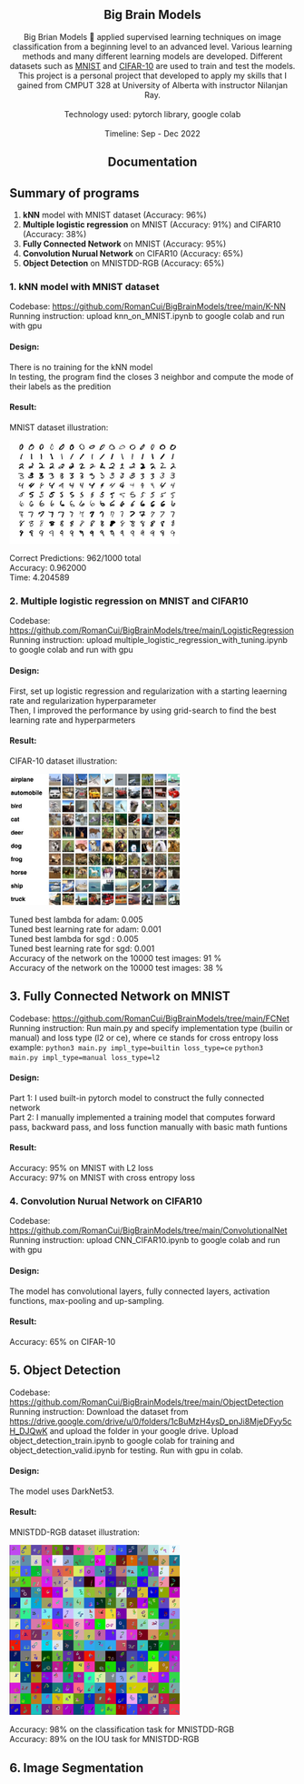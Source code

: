 ## <div align="center">Big Brain Models</div>

<div align="center">
  <p>
     Big Brian Models 🚀 applied supervised learning techniques on image classification from a beginning level to an advanced level. Various learning methods and many different learning models are developed. Different datasets such as <a href="https://en.wikipedia.org/wiki/MNIST_database">MNIST</a> and <a href="https://en.wikipedia.org/wiki/CIFAR-10">CIFAR-10</a> are used to train and test the models. This project is a personal project that developed to apply my skills that I gained from CMPUT 328 at University of Alberta with instructor Nilanjan Ray. <br><br>
    Technology used: pytorch library,  google colab <br><br> Timeline: Sep - Dec 2022
  </p>
 
  
</div>

## <div align="center">Documentation</div>

## Summary of programs

1. **kNN** model with MNIST dataset (Accuracy: 96%)
2. **Multiple logistic regression** on MNIST (Accuracy: 91%) and CIFAR10 (Accuracy: 38%)
3. **Fully Connected Network** on MNIST (Accuracy: 95%)
4. **Convolution Nurual Network** on CIFAR10 (Accuracy: 65%)
5. **Object Detection** on MNISTDD-RGB (Accuracy: 65%)

### 1. kNN model with MNIST dataset
Codebase: https://github.com/RomanCui/BigBrainModels/tree/main/K-NN <br>
Running instruction: upload knn_on_MNIST.ipynb to google colab and run with gpu

#### Design:
There is no training for the kNN model <br>
In testing, the program find the closes 3 neighbor and compute the mode of their labels as the predition

#### Result:
MNIST dataset illustration:
<div align="left">
  <p>
    <img width="300" src="https://github.com/RomanCui/BigBrainModels/blob/main/assets/MnistExamples.png"></a>
  </p>
</div>
Correct Predictions: 962/1000 total <br>
Accuracy: 0.962000 <br>
Time: 4.204589

### 2. Multiple logistic regression on MNIST and CIFAR10
Codebase: https://github.com/RomanCui/BigBrainModels/tree/main/LogisticRegression <br>
Running instruction: upload multiple_logistic_regression_with_tuning.ipynb to google colab and run with gpu

#### Design:
First, set up logistic regression and regularization with a starting leaerning rate and regularization hyperparameter <br>
Then, I improved the performance by using grid-search to find the best learning rate and hyperparmeters

#### Result:
CIFAR-10 dataset illustration:
<div align="left">
  <p>
    <img width="300" src="https://github.com/RomanCui/BigBrainModels/blob/main/assets/Cifar10Examples.png"></a>
  </p>
</div>
Tuned best lambda for adam:  0.005 <br>
Tuned best learning rate for adam:  0.001 <br>
Tuned best lambda for sgd :  0.005 <br>
Tuned best learning rate for sgd:  0.001 <br>
Accuracy of the network on the 10000 test images: 91 % <br>
Accuracy of the network on the 10000 test images: 38 %

## 3. Fully Connected Network on MNIST
Codebase: https://github.com/RomanCui/BigBrainModels/tree/main/FCNet <br>
Running instruction: Run main.py and specify implementation type (builin or manual) and loss type (l2 or ce), where ce stands for cross entropy loss <br>
example: ```python3 main.py impl_type=builtin loss_type=ce``` ```python3 main.py impl_type=manual loss_type=l2```

#### Design:
Part 1: I used built-in pytorch model to construct the fully connected network <br>
Part 2: I manually implemented a training model that computes forward pass, backward pass, and loss function manually with basic math funtions

#### Result:
Accuracy: 95% on MNIST with L2 loss <br>
Accuracy: 97% on MNIST with cross entropy loss

### 4. Convolution Nurual Network on CIFAR10
Codebase: https://github.com/RomanCui/BigBrainModels/tree/main/ConvolutionalNet <br>
Running instruction: upload CNN_CIFAR10.ipynb to google colab and run with gpu

#### Design:
The model has convolutional layers, fully connected layers, activation functions, max-pooling and up-sampling.

#### Result:
Accuracy: 65% on CIFAR-10

## 5. Object Detection
Codebase: https://github.com/RomanCui/BigBrainModels/tree/main/ObjectDetection <br>
Running instruction: Download the dataset from https://drive.google.com/drive/u/0/folders/1cBuMzH4ysD_pnJi8MjeDFyy5cH_DJQwK and upload the folder in your google drive. Upload object_detection_train.ipynb to google colab for training and object_detection_valid.ipynb for testing. Run with gpu in colab. 

#### Design:
The model uses DarkNet53.

#### Result:
MNISTDD-RGB dataset illustration:
<div align="left">
  <p>
    <img width="300" src="https://github.com/RomanCui/BigBrainModels/blob/main/assets/%20MNISTDDExamples.png"></a>
  </p>
</div>
Accuracy: 98% on the classification task for MNISTDD-RGB <br> 
Accuracy: 89% on the IOU task for MNISTDD-RGB

## 6. Image Segmentation


